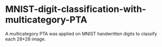 # MNIST-digit-classification-with-multicategory-PTA
A multicategory PTA  was applied on MNIST handwritten digits to classify each 28*28 image.
